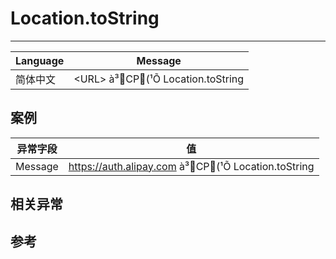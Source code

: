 
# Location.toString

----

| Language | Message                                      |
|----------|----------------------------------------------|
| 简体中文 | &lt;URL&gt; à³CP(¹Õ Location.toString |

## 案例

| 异常字段 | 值                                                         |
|----------|------------------------------------------------------------|
| Message  | <https://auth.alipay.com> à³CP(¹Õ Location.toString |

## 相关异常


## 参考
